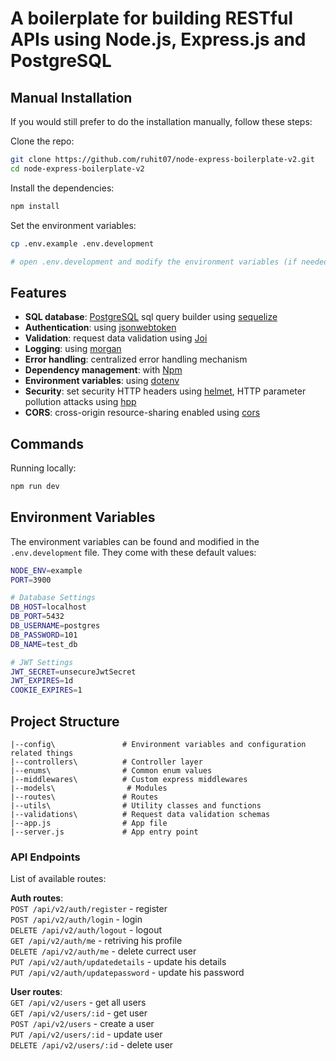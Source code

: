 # A boilerplate for building RESTful APIs using Node.js, Express.js and PostgreSQL

## Manual Installation

If you would still prefer to do the installation manually, follow these steps:

Clone the repo:

```bash
git clone https://github.com/ruhit07/node-express-boilerplate-v2.git
cd node-express-boilerplate-v2
```

Install the dependencies:

```bash
npm install
```

Set the environment variables:

```bash
cp .env.example .env.development

# open .env.development and modify the environment variables (if needed)
```
## Features

- **SQL database**: [PostgreSQL](https://www.postgresql.org/) sql query builder using [sequelize](https://sequelize.org/)
- **Authentication**: using [jsonwebtoken](https://jwt.io)
- **Validation**: request data validation using [Joi](https://github.com/hapijs/joi)
- **Logging**: using [morgan](https://github.com/expressjs/morgan)
- **Error handling**: centralized error handling mechanism
- **Dependency management**: with [Npm](https://docs.npmjs.com)
- **Environment variables**: using [dotenv](https://github.com/motdotla/dotenv)
- **Security**: set security HTTP headers using [helmet](https://helmetjs.github.io), HTTP parameter pollution attacks using [hpp](https://github.com/analog-nico/hpp)
- **CORS**: cross-origin resource-sharing enabled using [cors](https://github.com/expressjs/cors)

## Commands

Running locally:

```bash
npm run dev
```

## Environment Variables

The environment variables can be found and modified in the `.env.development` file. They come with these default values:

```bash
NODE_ENV=example
PORT=3900

# Database Settings
DB_HOST=localhost
DB_PORT=5432
DB_USERNAME=postgres
DB_PASSWORD=101
DB_NAME=test_db

# JWT Settings
JWT_SECRET=unsecureJwtSecret
JWT_EXPIRES=1d
COOKIE_EXPIRES=1
```

## Project Structure
```
|--config\               # Environment variables and configuration related things
|--controllers\          # Controller layer
|--enums\                # Common enum values
|--middlewares\          # Custom express middlewares
|--models\                # Modules
|--routes\               # Routes
|--utils\                # Utility classes and functions
|--validations\          # Request data validation schemas
|--app.js                # App file
|--server.js             # App entry point
```

### API Endpoints

List of available routes:

**Auth routes**:\
`POST /api/v2/auth/register` - register\
`POST /api/v2/auth/login` - login\
`DELETE /api/v2/auth/logout` - logout\
`GET /api/v2/auth/me` - retriving his profile\
`DELETE /api/v2/auth/me` - delete currect user\
`PUT /api/v2/auth/updatedetails` - update his details\
`PUT /api/v2/auth/updatepassword` - update his password

**User routes**:\
`GET /api/v2/users` - get all users\
`GET /api/v2/users/:id` - get user\
`POST /api/v2/users` - create a user\
`PUT /api/v2/users/:id` - update user\
`DELETE /api/v2/users/:id` - delete user
